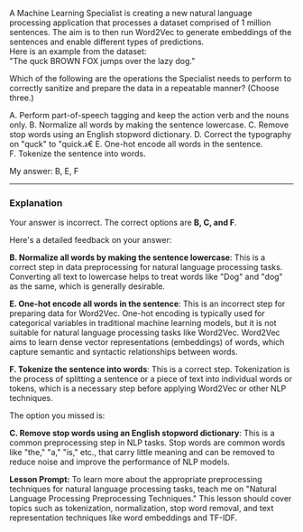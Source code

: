 A Machine Learning Specialist is creating a new natural language processing application that processes a dataset comprised of 1 million sentences. The aim is to then run Word2Vec to generate embeddings of the sentences and enable different types of predictions.  
Here is an example from the dataset:  
"The quck BROWN FOX jumps over the lazy dog."

Which of the following are the operations the Specialist needs to perform to correctly sanitize and prepare the data in a repeatable manner? (Choose three.)  

A. Perform part-of-speech tagging and keep the action verb and the nouns only.
B. Normalize all words by making the sentence lowercase.
C. Remove stop words using an English stopword dictionary.
D. Correct the typography on "quck" to "quick.ג€
E. One-hot encode all words in the sentence.
F. Tokenize the sentence into words.

My answer: B, E, F

---
### Explanation

Your answer is incorrect. The correct options are **B, C, and F**.

Here's a detailed feedback on your answer:

**B. Normalize all words by making the sentence lowercase**: This is a correct step in data preprocessing for natural language processing tasks. Converting all text to lowercase helps to treat words like "Dog" and "dog" as the same, which is generally desirable.

**E. One-hot encode all words in the sentence**: This is an incorrect step for preparing data for Word2Vec. One-hot encoding is typically used for categorical variables in traditional machine learning models, but it is not suitable for natural language processing tasks like Word2Vec. Word2Vec aims to learn dense vector representations (embeddings) of words, which capture semantic and syntactic relationships between words.

**F. Tokenize the sentence into words**: This is a correct step. Tokenization is the process of splitting a sentence or a piece of text into individual words or tokens, which is a necessary step before applying Word2Vec or other NLP techniques.

The option you missed is:

**C. Remove stop words using an English stopword dictionary**: This is a common preprocessing step in NLP tasks. Stop words are common words like "the," "a," "is," etc., that carry little meaning and can be removed to reduce noise and improve the performance of NLP models.

**Lesson Prompt:** To learn more about the appropriate preprocessing techniques for natural language processing tasks, teach me on "Natural Language Processing Preprocessing Techniques." This lesson should cover topics such as tokenization, normalization, stop word removal, and text representation techniques like word embeddings and TF-IDF.